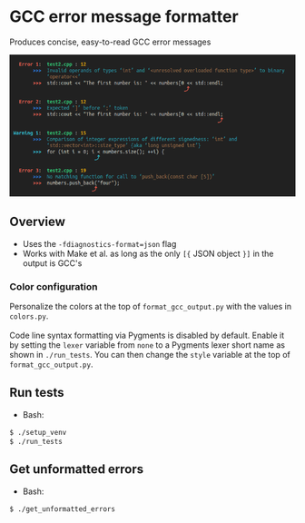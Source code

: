 
# GCC error message formatter

Produces concise, easy-to-read GCC error messages<br>

<img src='output.png' height='250px'>


## Overview

- Uses the `-fdiagnostics-format=json` flag
- Works with Make et al. as long as the only `[{` JSON object `}]` in the output is GCC's

### Color configuration

Personalize the colors at the top of `format_gcc_output.py` with the values in `colors.py`.<br>
<br>
Code line syntax formatting via Pygments is disabled by default. Enable it by setting the `lexer` variable from `none` to a Pygments lexer short name as shown in `./run_tests`. You can then change the `style` variable at the top of `format_gcc_output.py`.<br>



## Run tests

- Bash:
```
$ ./setup_venv
$ ./run_tests
```


## Get unformatted errors

- Bash:
```
$ ./get_unformatted_errors
```
